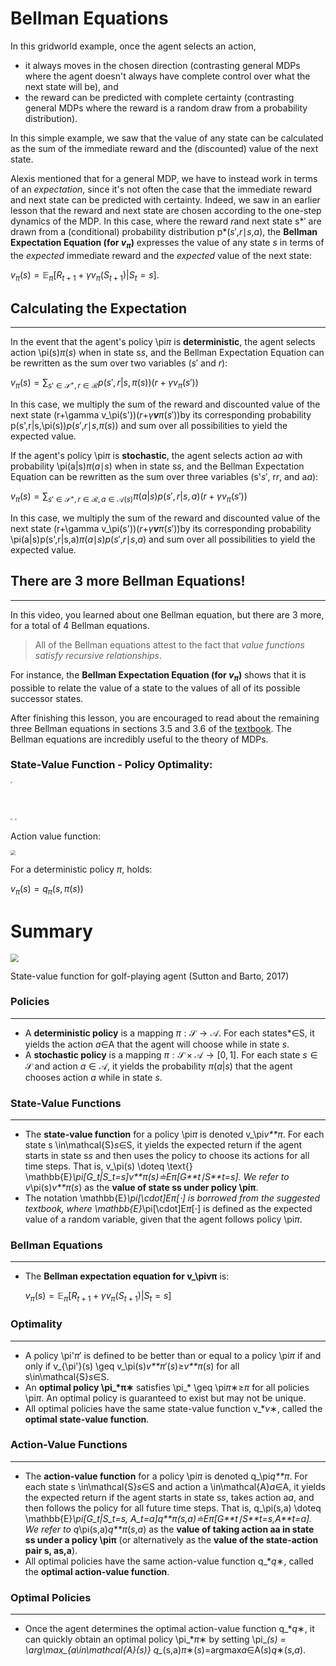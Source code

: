 # Bellman Equations



In this gridworld example, once the agent selects an action,

- it always moves in the chosen direction (contrasting general MDPs where the agent doesn't always have complete control over what the next state will be), and
- the reward can be predicted with complete certainty (contrasting general MDPs where the reward is a random draw from a probability distribution).

In this simple example, we saw that the value of any state can be calculated as the sum of the immediate reward and the (discounted) value of the next state.

Alexis mentioned that for a general MDP, we have to instead work in terms of an *expectation*, since it's not often the case that the immediate reward and next state can be predicted with certainty. Indeed, we saw in an earlier lesson that the reward and next state are chosen according to the one-step dynamics of the MDP. In this case, where the reward *r*and next state s*′ are drawn from a (conditional) probability distribution p*(*s*′,*r*∣*s*,*a*), the **Bellman Expectation Equation (for $v_\pi$)** expresses the value of any state *s* in terms of the *expected* immediate reward and the *expected* value of the next state:

$v_\pi(s) = \text{} \mathbb{E}_\pi[R_{t+1} + \gamma v_\pi(S_{t+1})|S_t =s]$.


## Calculating the Expectation

------

In the event that the agent's policy \pi*π* is **deterministic**, the agent selects action \pi(s)*π*(*s*) when in state s*s*, and the Bellman Expectation Equation can be rewritten as the sum over two variables (*s*′ and *r*):

$v_\pi(s) = \text{} \sum_{s'\in\mathcal{S}^+, r\in\mathcal{R}}p(s',r|s,\pi(s))(r+\gamma v_\pi(s'))$

In this case, we multiply the sum of the reward and discounted value of the next state (r+\gamma v_\pi(s'))(*r*+*γ**v**π*(*s*′))by its corresponding probability p(s',r|s,\pi(s))*p*(*s*′,*r*∣*s*,*π*(*s*)) and sum over all possibilities to yield the expected value.

If the agent's policy \pi*π* is **stochastic**, the agent selects action a*a* with probability \pi(a|s)*π*(*a*∣*s*) when in state s*s*, and the Bellman Expectation Equation can be rewritten as the sum over three variables (s'*s*′, r*r*, and a*a*):

$v_\pi(s) = \text{} \sum_{s'\in\mathcal{S}^+, r\in\mathcal{R},a\in\mathcal{A}(s)}\pi(a|s)p(s',r|s,a)(r+\gamma v_\pi(s'))$

In this case, we multiply the sum of the reward and discounted value of the next state (r+\gamma v_\pi(s'))(*r*+*γ**v**π*(*s*′))by its corresponding probability \pi(a|s)p(s',r|s,a)*π*(*a*∣*s*)*p*(*s*′,*r*∣*s*,*a*) and sum over all possibilities to yield the expected value.



## There are 3 more Bellman Equations!

------

In this video, you learned about one Bellman equation, but there are 3 more, for a total of 4 Bellman equations.

> All of the Bellman equations attest to the fact that *value functions satisfy recursive relationships*.

For instance, the **Bellman Expectation Equation (for $v_\pi$)** shows that it is possible to relate the value of a state to the values of all of its possible successor states.

After finishing this lesson, you are encouraged to read about the remaining three Bellman equations in sections 3.5 and 3.6 of the [textbook](http://go.udacity.com/rl-textbook). The Bellman equations are incredibly useful to the theory of MDPs.





### State-Value Function - Policy Optimality:

<img src="/home/roees/DRL course/typoraImages/Part1/policy optimality.png" style="zoom:20%" />

​	

<img src="/home/roees/DRL course/typoraImages/Part1/action_value_function.png" style="zoom:20%" />



<img src="/home/roees/DRL course/typoraImages/Part1/action_value_function2.png" style="zoom:20%" />



Action value function:

<img src="/home/roees/DRL course/typoraImages/Part1/action_value_function3.png" style="zoom:50%" />

For a deterministic policy $\pi​$, holds:

$v_\pi(s) = q_\pi(s, \pi(s))$





# Summary



<img src="/home/roees/DRL course/typoraImages/Part1/summary_pic.png" style="zoom:80%" />

State-value function for golf-playing agent (Sutton and Barto, 2017)



### Policies

------

- A **deterministic policy** is a mapping $\pi: \mathcal{S}\to\mathcal{A}$. For each states*∈S, it yields the action *a*∈A that the agent will choose while in state *s*.
- A **stochastic policy** is a mapping $\pi: \mathcal{S}\times\mathcal{A}\to [0,1]$. For each state $s\in\mathcal{S}$ and action $a\in\mathcal{A}$, it yields the probability $\pi(a|s)$ that the agent chooses action *a* while in state *s*.



### State-Value Functions

------

- The **state-value function** for a policy \pi*π* is denoted v_\pi*v**π*. For each state s \in\mathcal{S}*s*∈S, it yields the expected return if the agent starts in state s*s* and then uses the policy to choose its actions for all time steps. That is, v_\pi(s) \doteq \text{} \mathbb{E}_\pi[G_t|S_t=s]*v**π*(*s*)≐E*π*[*G**t*∣*S**t*=*s*]. We refer to v_\pi(s)*v**π*(*s*) as the **value of state ss under policy \piπ**.
- The notation \mathbb{E}_\pi[\cdot]E*π*[⋅] is borrowed from the suggested textbook, where \mathbb{E}_\pi[\cdot]E*π*[⋅] is defined as the expected value of a random variable, given that the agent follows policy \pi*π*.



### Bellman Equations

------

- The **Bellman expectation equation for v_\pivπ** is:

  $v_\pi(s) = \text{} \mathbb{E}_\pi[R_{t+1} + \gamma v_\pi(S_{t+1})|S_t =s]$



### Optimality

------

- A policy \pi'*π*′ is defined to be better than or equal to a policy \pi*π* if and only if v_{\pi'}(s) \geq v_\pi(s)*v**π*′(*s*)≥*v**π*(*s*) for all s\in\mathcal{S}*s*∈S.
- An **optimal policy \pi_\*π∗** satisfies \pi_* \geq \pi*π*∗≥*π* for all policies \pi*π*. An optimal policy is guaranteed to exist but may not be unique.
- All optimal policies have the same state-value function v_**v*∗, called the **optimal state-value function**.



### Action-Value Functions

------

- The **action-value function** for a policy \pi*π* is denoted q_\pi*q**π*. For each state s \in\mathcal{S}*s*∈S and action a \in\mathcal{A}*a*∈A, it yields the expected return if the agent starts in state s*s*, takes action a*a*, and then follows the policy for all future time steps. That is, q_\pi(s,a) \doteq \mathbb{E}_\pi[G_t|S_t=s, A_t=a]*q**π*(*s*,*a*)≐E*π*[*G**t*∣*S**t*=*s*,*A**t*=*a*]. We refer to q_\pi(s,a)*q**π*(*s*,*a*) as the **value of taking action aa in state ss under a policy \piπ** (or alternatively as the **value of the state-action pair s, as,a**).
- All optimal policies have the same action-value function q_**q*∗, called the **optimal action-value function**.



### Optimal Policies

------

- Once the agent determines the optimal action-value function q_**q*∗, it can quickly obtain an optimal policy \pi_**π*∗ by setting \pi_*(s) = \arg\max_{a\in\mathcal{A}(s)} q_*(s,a)*π*∗(*s*)=argmax*a*∈A(*s*)*q*∗(*s*,*a*).